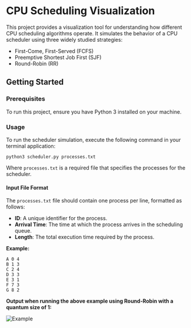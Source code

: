 # CPU Scheduling Visualization

This project provides a visualization tool for understanding how different CPU scheduling algorithms operate. It simulates the behavior of a CPU scheduler using three widely studied strategies:
- First-Come, First-Served (FCFS)
- Preemptive Shortest Job First (SJF)
- Round-Robin (RR)


## Getting Started

### Prerequisites
To run this project, ensure you have Python 3 installed on your machine. 

### Usage
To run the scheduler simulation, execute the following command in your terminal application:

```python3 scheduler.py processes.txt```

Where `processes.txt` is a required file that specifies the processes for the scheduler. 

#### Input File Format

The `processes.txt` file should contain one process per line, formatted as follows:

- **ID**: A unique identifier for the process.
- **Arrival Time**: The time at which the process arrives in the scheduling queue.
- **Length**: The total execution time required by the process.

**Example:**

```
A 0 4 
B 1 3 
C 2 4 
D 3 3 
E 3 1 
F 7 3 
G 8 2
```

**Output when running the above example using Round-Robin with a quantum size of 1:**

![Example](img/execution_example.png)




